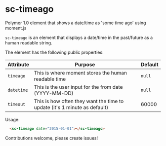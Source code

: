 sc-timeago
============

Polymer 1.0 element that shows a date/time as 'some time ago' using moment.js

`sc-timeago` is an element that displays a date/time in the past/future as a human readable string.

The element has the following public properties:

| Attribute | Purpose | Default |
|----------------|-------------|-------------|
| `timeago` | This is where moment stores the human readable time | `null` |
| `datetime` | This is the user input for the from date (YYYY-MM-DD) | `null` |
| `timeout` | This is how often they want the time to update (it's 1 minute as default) | 60000 |

Usage:

```html
  <sc-timeago date="2015-01-01"></sc-timeago>
```

Contributions welcome, please create issues!
